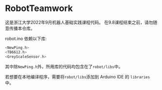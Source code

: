 # RobotTeamwork

这是浙江大学2022年9月机器人基础实践课程代码。
在9.8课程结束之前，请勿随意传播本仓库。

robot.ino 依赖以下库:

```cpp
<NewPing.h>
<TB6612.h>
<GreyScaleSensor.h>
```

其中除`NewPing.h`外，所用库的代码均包含在了`robot/libs`中。

若想要在本地编译程序，需要将`robot/libs`添加到 Arduino IDE 的 `libraries` 中。
